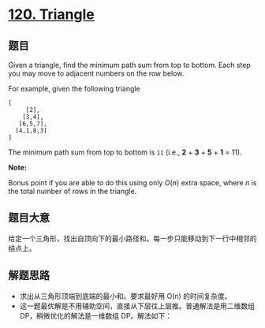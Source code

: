 # [120. Triangle](https://leetcode.com/problems/triangle/)


## 题目

Given a triangle, find the minimum path sum from top to bottom. Each step you may move to adjacent numbers on the row below.

For example, given the following triangle

    [
         [2],
        [3,4],
       [6,5,7],
      [4,1,8,3]
    ]

The minimum path sum from top to bottom is `11` (i.e., **2** + **3** + **5** + **1** = 11).

**Note:**

Bonus point if you are able to do this using only *O*(*n*) extra space, where *n* is the total number of rows in the triangle.


## 题目大意

给定一个三角形，找出自顶向下的最小路径和。每一步只能移动到下一行中相邻的结点上。


## 解题思路

- 求出从三角形顶端到底端的最小和。要求最好用 O(n) 的时间复杂度。
- 这一题最优解是不用辅助空间，直接从下层往上层推。普通解法是用二维数组 DP，稍微优化的解法是一维数组 DP。解法如下：
